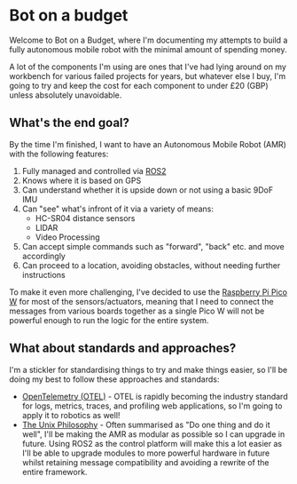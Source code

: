 # Bot on a budget

Welcome to Bot on a Budget, where I'm documenting my attempts to build a fully autonomous mobile robot with the minimal amount of spending money.

A lot of the components I'm using are ones that I've had lying around on my workbench for various failed projects for years, but whatever else I buy, I'm going to try and keep the cost for each component to under £20 (GBP) unless absolutely unavoidable.

## What's the end goal?

By the time I'm finished, I want to have an Autonomous Mobile Robot (AMR) with the following features:

   1. Fully managed and controlled via [ROS2](https://docs.ros.org/en/rolling/index.html)
   2. Knows where it is based on GPS
   3. Can understand whether it is upside down or not using a basic 9DoF IMU
   4. Can "see" what's infront of it via a variety of means:
      * HC-SR04 distance sensors
      * LIDAR
      * Video Processing
   5. Can accept simple commands such as "forward", "back" etc. and move accordingly
   6. Can proceed to a location, avoiding obstacles, without needing further instructions

To make it even more challenging, I've decided to use the [Raspberry Pi Pico W](https://www.raspberrypi.com/documentation/microcontrollers/pico-series.html#picow-technical-specification) for most of the sensors/actuators,
meaning that I need to connect the messages from various boards together as a single Pico W will not be powerful enough to run the logic for the entire system.

## What about standards and approaches?

I'm a stickler for standardising things to try and make things easier, so I'll be doing my best to follow these approaches and standards:

* [OpenTelemetry (OTEL)](https://opentelemetry.io) - OTEL is rapidly becoming the industry standard for logs, metrics, traces, and profiling web applications, so I'm going to apply it to robotics as well!
* [The Unix Philosophy](https://en.wikipedia.org/wiki/Unix_philosophy) - Often summarised as "Do one thing and do it well", I'll be making the AMR as modular as possible so I can upgrade in future.  Using ROS2 as the control platform will make this a lot easier as I'll be able to upgrade modules to more powerful hardware in future whilst retaining message compatibility and avoiding a rewrite of the entire framework.



